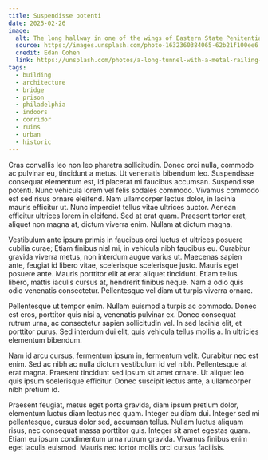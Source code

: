 ```yaml
---
title: Suspendisse potenti
date: 2025-02-26
image:
  alt: The long hallway in one of the wings of Eastern State Penitentiary, with decaying cells on either side
  source: https://images.unsplash.com/photo-1632360384065-62b21f100ee6
  credit: Edan Cohen
  link: https://unsplash.com/photos/a-long-tunnel-with-a-metal-railing-leading-up-to-it-MOKze3c_iq4
tags:
  - building
  - architecture
  - bridge
  - prison
  - philadelphia
  - indoors
  - corridor
  - ruins
  - urban
  - historic
---
```


Cras convallis leo non leo pharetra sollicitudin. Donec orci nulla, commodo ac pulvinar eu, tincidunt a metus. Ut venenatis bibendum leo. Suspendisse consequat elementum est, id placerat mi faucibus accumsan. Suspendisse potenti. Nunc vehicula lorem vel felis sodales commodo. Vivamus commodo est sed risus ornare eleifend. Nam ullamcorper lectus dolor, in lacinia mauris efficitur ut. Nunc imperdiet tellus vitae ultrices auctor. Aenean efficitur ultrices lorem in eleifend. Sed at erat quam. Praesent tortor erat, aliquet non magna at, dictum viverra enim. Nullam at dictum magna.

Vestibulum ante ipsum primis in faucibus orci luctus et ultrices posuere cubilia curae; Etiam finibus nisl mi, in vehicula nibh faucibus eu. Curabitur gravida viverra metus, non interdum augue varius ut. Maecenas sapien ante, feugiat id libero vitae, scelerisque scelerisque justo. Mauris eget posuere ante. Mauris porttitor elit at erat aliquet tincidunt. Etiam tellus libero, mattis iaculis cursus at, hendrerit finibus neque. Nam a odio quis odio venenatis consectetur. Pellentesque vel diam ut turpis viverra ornare.

Pellentesque ut tempor enim. Nullam euismod a turpis ac commodo. Donec est eros, porttitor quis nisi a, venenatis pulvinar ex. Donec consequat rutrum urna, ac consectetur sapien sollicitudin vel. In sed lacinia elit, et porttitor purus. Sed interdum dui elit, quis vehicula tellus mollis a. In ultricies elementum bibendum.

Nam id arcu cursus, fermentum ipsum in, fermentum velit. Curabitur nec est enim. Sed ac nibh ac nulla dictum vestibulum id vel nibh. Pellentesque at erat magna. Praesent tincidunt sed ipsum sit amet ornare. Ut aliquet leo quis ipsum scelerisque efficitur. Donec suscipit lectus ante, a ullamcorper nibh pretium id.

Praesent feugiat, metus eget porta gravida, diam ipsum pretium dolor, elementum luctus diam lectus nec quam. Integer eu diam dui. Integer sed mi pellentesque, cursus dolor sed, accumsan tellus. Nullam luctus aliquam risus, nec consequat massa porttitor quis. Integer sit amet egestas quam. Etiam eu ipsum condimentum urna rutrum gravida. Vivamus finibus enim eget iaculis euismod. Mauris nec tortor mollis orci cursus facilisis.
